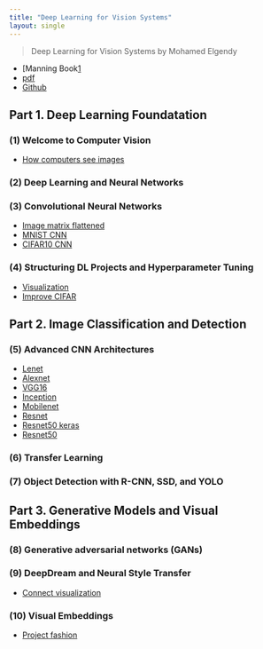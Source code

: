 ```yaml
---
title: "Deep Learning for Vision Systems"
layout: single
---
```


> Deep Learning for Vision Systems by Mohamed Elgendy
* [Manning Book[1]
* [pdf][2]
* [Github][3]
 
## Part 1. Deep Learning Foundatation
### (1) Welcome to Computer Vision
* [How computers see images][11]

### (2) Deep Learning and Neural Networks
### (3) Convolutional Neural Networks
* [Image matrix flattened][31]
* [MNIST CNN][32]
* [CIFAR10 CNN][33]

### (4) Structuring DL Projects and Hyperparameter Tuning
* [Visualization][41]
* [Improve CIFAR][42]

## Part 2. Image Classification and Detection
### (5) Advanced CNN Architectures
* [Lenet][51]
* [Alexnet][52]
* [VGG16][53]
* [Inception][54]
* [Mobilenet][55]
* [Resnet][56]
* [Resnet50 keras][57]
* [Resnet50][58]

### (6) Transfer Learning
### (7) Object Detection with R-CNN, SSD, and YOLO


## Part 3. Generative Models and Visual Embeddings
### (8) Generative adversarial networks (GANs)
### (9) DeepDream and Neural Style Transfer
* [Connect visualization][91]
  
### (10) Visual Embeddings
* [Project fashion][101]

[1]: https://www.manning.com/books/deep-learning-for-vision-systems?a_aid=compvisionbookcom&a_bid=90abff15
[2]: https://drive.google.com/file/d/146wX62OmBIcPlElTGM9xJWzfBInd7uRJ/view?usp=drive_link
[3]: https://github.com/moelgendy/deep_learning_for_vision_systems
[11]: https://colab.research.google.com/drive/14BJkJv2DqlEzcr24AmXdrjBdHTPxb6Rm
[31]: https://colab.research.google.com/drive/14KepXT4aLuLStvHYiQcQZvGg7M2uCY4V
[32]: https://colab.research.google.com/drive/14LtmrkgvT3IssSgSTpAXQ6LggPST5rum
[33]: https://colab.research.google.com/drive/14MJ845PO8SAF7QM1E6lRMXjsT1pl_Yz0
[41]: https://colab.research.google.com/drive/15E_LPPYhuHf2FJqj_dGXFqfybfn3EEiG
[42]: https://colab.research.google.com/drive/15F3EcZnExlhtJhlYEGBkkoENSnTX6PFI
[51]: https://colab.research.google.com/drive/15zhqnsq94NFLKBWT4I0sFC0CZ0zzvX7K
[52]: https://colab.research.google.com/drive/15tOf1LzBaI-ENlphSES6WKl8fiQvBJQ3
[53]: https://colab.research.google.com/drive/15TaVvPnBgnFYZszbwVhaOuEasXPe-PAi
[54]: https://colab.research.google.com/drive/15tP9fFNMsHp1A4zoWeEX_1I-3ZlXJkKN
[55]: https://colab.research.google.com/drive/161rnYbDaYZqGylR5HRXSlj1aZ1dHurig
[56]: https://colab.research.google.com/drive/15OoMhEoszsA0nHqY1raSrCsPogU5sSAT
[57]: https://colab.research.google.com/drive/15M2-AvIMp90m7eHdXb0DoOUz8QDHGvt8
[58]: https://colab.research.google.com/drive/15L9zQwtO9gnUZUvcPpMEigv_LCP8cwRY

[91]: https://colab.research.google.com/drive/15J0VrnygVBF_Qtg7zMS8Zprdx4XMXC9t
[101]: https://colab.research.google.com/drive/15FQSaTebwdqbmDRU-lR4NS_XUUDXESi1
